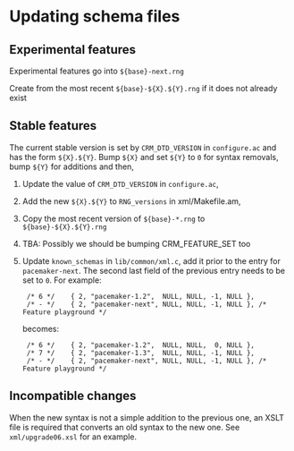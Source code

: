 # Updating schema files #

## Experimental features ##

Experimental features go into `${base}-next.rng`

Create from the most recent `${base}-${X}.${Y}.rng` if it does not already exist

## Stable features ##

The current stable version is set by `CRM_DTD_VERSION` in `configure.ac` and has the form `${X}.${Y}`.
Bump `${X}` and set `${Y}` to `0` for syntax removals, bump `${Y}` for additions and then,

1. Update the value of `CRM_DTD_VERSION` in `configure.ac`,
1. Add the new `${X}.${Y}` to `RNG_versions` in xml/Makefile.am,
1. Copy the most recent version of `${base}-*.rng` to `${base}-${X}.${Y}.rng`
1. TBA: Possibly we should be bumping CRM_FEATURE_SET too
1. Update `known_schemas` in `lib/common/xml.c`, add it prior to the entry for `pacemaker-next`.
   The second last field of the previous entry needs to be set to `0`.
   For example:
            
        /* 6 */    { 2, "pacemaker-1.2",  NULL, NULL, -1, NULL },
        /* - */    { 2, "pacemaker-next", NULL, NULL, -1, NULL }, /* Feature playground */
            
   becomes:
            
        /* 6 */    { 2, "pacemaker-1.2",  NULL, NULL,  0, NULL },
        /* 7 */    { 2, "pacemaker-1.3",  NULL, NULL, -1, NULL },
        /* - */    { 2, "pacemaker-next", NULL, NULL, -1, NULL }, /* Feature playground */


## Incompatible changes

When the new syntax is not a simple addition to the previous one, an XSLT file is required that converts an old syntax to the new one.
See `xml/upgrade06.xsl` for an example.